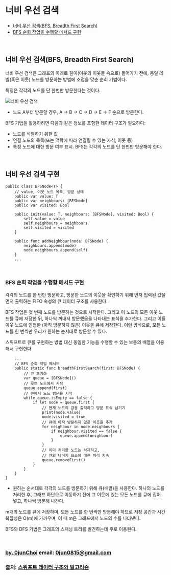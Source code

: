 # 너비 우선 검색


* [너비 우선 검색(BFS, Breadth First Search)](#너비-우선-검색bfs-breadth-first-search)
* [BFS 순회 작업을 수행할 메서드 구현](#bfs-순회-작업을-수행할-메서드-구현)



&nbsp;
## 너비 우선 검색(BFS, Breadth First Search)
너비 우선 검색은 그래프의 아래로 깊이(이웃의 이웃들 속으로) 들어가기 전에, 동일 레벨(혹은 이웃) 노드를 방문하는 방법에 초점을 맞춘 순회 기법이다.


특징은 각각의 노드를 단 한번만 방문한다는 것이다.


![너비 우선 검색](https://github.com/0jun0815/YJStudy/blob/master/알고리즘/너비%20우선%20검색/images/너비%20우선%20검색.jpg)


* 노드 A부터 방문할 경우, A -> B -> C -> D -> E -> F 순으로 방문한다.


BFS 기법을 활용하려면 다음과 같은 정보를 포함한 데이터 구조가 필요하다:
* 노드를 식별하기 위한 값
* 연결 노드의 목록(또는 맥락에 따라 연결될 수 있는 자식, 이웃 등)
* 특정 노드에 대한 방문 여부 표시. BFS는 각각의 노드를 단 한번만 방문해야 한다.


&nbsp;
## 너비 우선 검색 구현
```
public class BFSNode<T> {
    // value, 이웃 노드 목록, 방문 상태
    public var value: T
    public var neighbours: [BFSNode]
    public var visited: Bool

    public init(value: T, neighbours: [BFSNode], visited: Bool) {
        self.value = value
        self.neighbours = neighbours
        self.visited = visited
    }

    public func addNeighbour(node: BFSNode) {
        neighbours.append(node)
        node.neighbours.append(self)
    }
    ...
```


&nbsp;
### BFS 순회 작업을 수행할 메서드 구현
각각의 노드를 한 번만 방문하고, 방문한 노드의 이웃을 확인하기 위해 먼저 입력된 값을 먼저 출력하는 FIFO 속성의 큐 데이터 구조를 사용한다.


BFS 작업은 첫 번째 노드를 방문하는 것으로 시작한다. 그리고 이 노드의 모든 이웃 노드를 큐에 저장한 뒤, 하나씩 꺼내서 방문했음을 나타내는 표식을 추가한다. 그리고 이들 이웃 노드에 인접한 (아직 방문하지 않은) 이웃을 큐에 저장한다. 이런 방식으로, 모든 노드를 한 번씩만 우리가 원하는 순서대로 방문할 수 있다.


스위프트로 큐를 구현하는 방법 대신 동일한 기능을 수행할 수 있는 보통의 배열을 이용해서 구현한다.
```
    ...
    // BFS 순회 작업 메서드
    public static func breadthFirstSearch(first: BFSNode) {
        // 큐 초기화
        var queue = [BFSNode]()
        // 루트 노드에서 시작
        queue.append(first)
        // 큐에서 노드 방문을 시작
        while queue.isEmpty == false {
            if let node = queue.first {
                // 현재 노드의 값을 출력하고 방문 표식 남기기
                print(node.value)
                node.visited = true
                // 큐에 아직 방문하지 않은 이웃을 추가
                for neighbour in node.neighbours {
                    if neighbour.visited == false {
                        queue.append(neighbour)
                    }
                }
                // 이미 처리한 노드는 삭제하고,
                // 큐의 나머지 요소에 대한 처리 지속
                queue.removeFirst()
            }
        }
    }
}
```


* 원하는 순서대로 각각의 노드를 방문하기 위해 큐(배열)을 사용한다. 하나의 노드를 처리한 후, 그래프 하단으로 이동하기 전에 그 이웃에 있는 모든 노드를 큐에 집어 넣고, 하나씩 방문해 나간다.


m개의 노드를 큐에 저장하며, 모든 노드를 한 번씩만 방문해야 하므로 저장 공간과 시간 복잡성은 O(m)에 가까우며, 이 때 m은 그래프에서 노드의 수를 나타낸다.


BFS와 DFS 기법은 그래프의 스패닝 트리를 발견하는데 주로 이용된다.


&nbsp;
&nbsp;      
### [by. 0junChoi](https://github.com/0jun0815) email: <0jun0815@gmail.com>
### 출처: [스위프트 데이터 구조와 알고리즘](http://acornpub.co.kr/book/swift-structure-algorithms)
